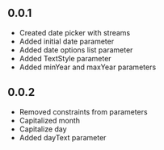 ## 0.0.1
* Created date picker with streams
* Added initial date parameter
* Added date options list parameter
* Added TextStyle parameter
* Added minYear and maxYear parameters

## 0.0.2
* Removed constraints from parameters
* Capitalized month
* Capitalize day
* Added dayText parameter